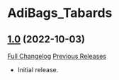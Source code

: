 # AdiBags_Tabards

## [1.0](https://github.com/ZelionGG/AdiBags_Tabards/tree/v1.0) (2022-10-03)

[Full Changelog](https://github.com/ZelionGG/AdiBags_Tabards/compare/v1.0...v1.0) [Previous Releases](https://github.com/ZelionGG/AdiBags_Tabards/releases)

- Initial release.

